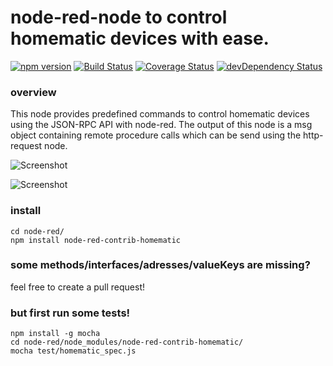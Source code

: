 node-red-node to control homematic devices with ease.
===

[![npm version](https://badge.fury.io/js/node-red-contrib-homematic.svg)](http://badge.fury.io/js/node-red-contrib-homematic) [![Build Status](https://travis-ci.org/firsttris/node-red-contrib-homematic.svg?branch=master)](https://travis-ci.org/firsttris/node-red-contrib-homematic) [![Coverage Status](https://coveralls.io/repos/firsttris/node-red-contrib-homematic/badge.svg?branch=master)](https://coveralls.io/r/firsttris/node-red-contrib-homematic?branch=master) [![devDependency Status](https://david-dm.org/firsttris/node-red-contrib-homematic/dev-status.svg)](https://david-dm.org/firsttris/node-red-contrib-homematic#info=devDependencies)

### overview
This node provides predefined commands to control homematic devices using the JSON-RPC API with node-red.
The output of this node is a msg object containing remote procedure calls which can be send using the http-request node.

![Screenshot](https://dl.dropboxusercontent.com/u/13344648/dev/homematic2.PNG)

![Screenshot](https://dl.dropboxusercontent.com/u/13344648/dev/homematic1.PNG)

### install
```chef
cd node-red/
npm install node-red-contrib-homematic
```

### some methods/interfaces/adresses/valueKeys are missing?
feel free to create a pull request!

### but first run some tests!
```chef
npm install -g mocha
cd node-red/node_modules/node-red-contrib-homematic/
mocha test/homematic_spec.js
```
